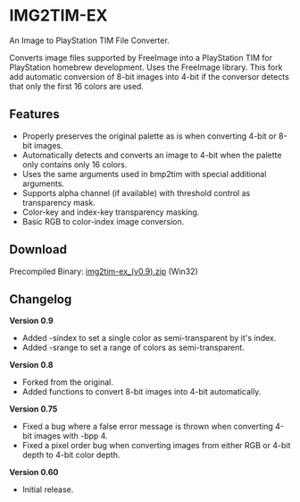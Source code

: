 # IMG2TIM-EX
An Image to PlayStation TIM File Converter.

Converts image files supported by FreeImage into a PlayStation TIM for PlayStation homebrew development. Uses the FreeImage library.
This fork add automatic conversion of 8-bit images into 4-bit if the conversor detects that only the first 16 colors are used.

## Features
* Properly preserves the original palette as is when converting 4-bit or 8-bit images.
* Automatically detects and converts an image to 4-bit when the palette only contains only 16 colors.
* Uses the same arguments used in bmp2tim with special additional arguments.
* Supports alpha channel (if available) with threshold control as transparency mask.
* Color-key and index-key transparency masking.
* Basic RGB to color-index image conversion.

## Download
Precompiled Binary: [img2tim-ex_(v0.9).zip](https://github.com/ArthCarvalho/img2tim/releases/download/v0.9/img2tim-ex_.v0.9.zip) (Win32)

## Changelog
**Version 0.9**
* Added -sindex to set a single color as semi-transparent by it's index.
* Added -srange to set a range of colors as semi-transparent.

**Version 0.8**
* Forked from the original.
* Added functions to convert 8-bit images into 4-bit automatically.

**Version 0.75**
* Fixed a bug where a false error message is thrown when converting 4-bit images with -bpp 4.
* Fixed a pixel order bug when converting images from either RGB or 4-bit depth to 4-bit color depth.

**Version 0.60**
* Initial release.